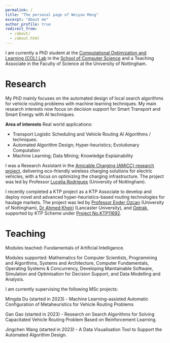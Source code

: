 ```yaml
---
permalink: /
title: "The personal page of Weiyao Meng"
excerpt: "About me"
author_profile: true
redirect_from: 
  - /about/
  - /about.html
---
```


I am currently a PhD student at the [Computational Optimization and Learning (COL) Lab](https://www.nottingham.ac.uk/research/groups/col/) in the [School of Computer Science](https://www.nottingham.ac.uk/computerscience/) and a Teaching Associate in the Faculty of Science at the University of Nottingham.

Research
======

My PhD mainly focuses on the automated design of local search algorithms for vehicle routing problems with machine learning techniques. My main research interests now focus on decision support for Smart Transport and Smart Energy with AI techniques.

**Area of interests**
Real world applications: 
- Transport Logistic Scheduling and Vehicle Routing
AI Algorithms / techniques: 
- Automated Algorithm Design; Hyper-heuristics; Evolutionary Computation
- Machine Learning; Data Mining; Knowledge Explainability

I was a Research Assistant in the [Amicable Charging (AMiCC) research project](https://www.projectamicc.com/), delivering eco-friendly wireless charging solutions for electric vehicles, with a focus on optimizing the charging infrastructure. The project was led by Professor [Lucelia Rodrigues](https://www.nottingham.ac.uk/engineering/departments/abe/people/lucelia.rodrigues) (University of Nottingham).

I recently completed a KTP project as a KTP Associate to develop and deploy novel and advanced hyper-heuristics-based routing technologies for haulage markets. The project was led by [Professor Ender Ozcan](http://www.cs.nott.ac.uk/~pszeo/index.html) (University of Nottingham), [Dr Ahmed Kheiri](https://www.lancaster.ac.uk/lums/people/ahmed-kheiri) (Lancaster University), and [Optrak](https://optrak.com/), supported by KTP Scheme under [Project No.KTP11692](https://info.ktponline.org.uk/action/details/partnership.aspx?id=11692).


Teaching
======
Modules teached: Fundamentals of Artificial Intelligence.

Modules supported: Mathematics for Computer Scientists, Programming and Algorithms, Systems and Architecture, Computer Fundamentals, Operating Systems & Concurrency, Developing Maintainable Software, Simulation and Optimisation for Decision Support, and Data Modelling and Analysis.

I am currently supervising the following MSc projects:

Mingda Du (started in 2023) - Machine Learning-assisted Automatic Configuration of Metaheuristics for Vehicle Routing Problems

Gan Gao (started in 2023) - Research on Search Algorithms for Solving Capacitated Vehicle Routing Problem Based on Reinforcement Learning.

Jingchen Wang (started in 2023) - A Data Visualisation Tool to Support the Automated Algorithm Design.
